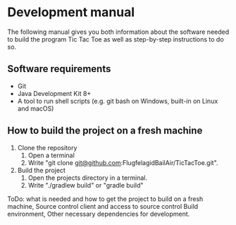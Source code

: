 # Development manual
The following manual gives you both information about the software needed to build the program Tic Tac Toe as well as step-by-step instructions to do so.
## Software requirements
* Git
* Java Development Kit 8+
* A tool to run shell scripts (e.g. git bash on Windows, built-in on Linux and macOS)

## How to build the project on a fresh machine
1. Clone the repository
	1. Open a terminal
	1. Write "git clone git@github.com:FlugfelagidBailAir/TicTacToe.git".
2. Build the project
	1. Open the projects directory in a terminal.
	1. Write "./gradlew build" or "gradle build"

ToDo:
what is needed and how to get the project to
build on a fresh machine, Source control client and access to source
control Build environment, Other necessary dependencies for
development.
